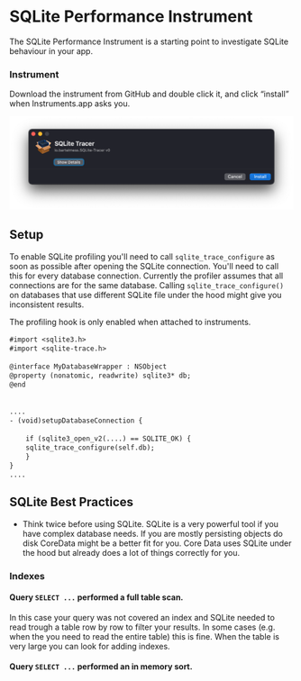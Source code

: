 # SQLite Performance Instrument

The SQLite Performance Instrument is a starting point to investigate SQLite behaviour in your app.

### Instrument
Download the instrument from GitHub and double click it, and click “install” when Instruments.app asks you.

![Install in Instruments dialog][image-1]

## Setup

To enable SQLite profiling you'll need to call `sqlite_trace_configure` as soon as possible after opening the SQLite connection. You'll need to call this for every database connection.
Currently the profiler assumes that all connections are for the same database. Calling `sqlite_trace_configure()` on databases that use different SQLite file under the hood might give you inconsistent results.

The profiling hook is only enabled when attached to instruments.

```
#import <sqlite3.h>
#import <sqlite-trace.h>

@interface MyDatabaseWrapper : NSObject
@property (nonatomic, readwrite) sqlite3* db;
@end


....
- (void)setupDatabaseConnection {
    
    if (sqlite3_open_v2(....) == SQLITE_OK) { 
    sqlite_trace_configure(self.db);
    }
}
....

```

## SQLite Best Practices

- Think twice before using SQLite. SQLite is a very powerful tool if you have complex database needs. If you are mostly persisting objects do disk CoreData might be a better fit for you. Core Data uses SQLite under the hood but already does a lot of things correctly for you.

### Indexes

#### Query `SELECT ...` performed a full table scan.

In this case your query was not covered an index and SQLite needed to read trough a table row by row to filter your results. In some cases (e.g. when the you need to read the entire table) this is fine. When the table is very large you can look for adding indexes.

#### Query `SELECT ...` performed an in memory sort.

[image-1]:	docs/install-in-instruments.png
